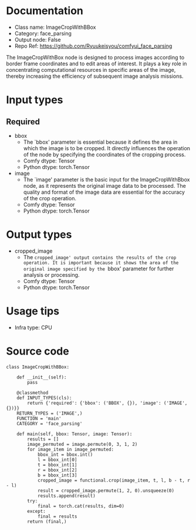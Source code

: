 # Documentation
- Class name: ImageCropWithBBox
- Category: face_parsing
- Output node: False
- Repo Ref: https://github.com/Ryuukeisyou/comfyui_face_parsing

The ImageCropWithBox node is designed to process images according to border frame coordinates and to edit areas of interest. It plays a key role in concentrating computational resources in specific areas of the image, thereby increasing the efficiency of subsequent image analysis missions.

# Input types
## Required
- bbox
    - The `bbox' parameter is essential because it defines the area in which the image is to be cropped. It directly influences the operation of the node by specifying the coordinates of the cropping process.
    - Comfy dtype: Tensor
    - Python dtype: torch.Tensor
- image
    - The `image' parameter is the basic input for the ImageCropWithBbox node, as it represents the original image data to be processed. The quality and format of the image data are essential for the accuracy of the crop operation.
    - Comfy dtype: Tensor
    - Python dtype: torch.Tensor

# Output types
- cropped_image
    - The `cropped_image' output contains the results of the crop operation. It is important because it shows the area of the original image specified by the `bbox' parameter for further analysis or processing.
    - Comfy dtype: Tensor
    - Python dtype: torch.Tensor

# Usage tips
- Infra type: CPU

# Source code
```
class ImageCropWithBBox:

    def __init__(self):
        pass

    @classmethod
    def INPUT_TYPES(cls):
        return {'required': {'bbox': ('BBOX', {}), 'image': ('IMAGE', {})}}
    RETURN_TYPES = ('IMAGE',)
    FUNCTION = 'main'
    CATEGORY = 'face_parsing'

    def main(self, bbox: Tensor, image: Tensor):
        results = []
        image_permuted = image.permute(0, 3, 1, 2)
        for image_item in image_permuted:
            bbox_int = bbox.int()
            l = bbox_int[0]
            t = bbox_int[1]
            r = bbox_int[2]
            b = bbox_int[3]
            cropped_image = functional.crop(image_item, t, l, b - t, r - l)
            result = cropped_image.permute(1, 2, 0).unsqueeze(0)
            results.append(result)
        try:
            final = torch.cat(results, dim=0)
        except:
            final = results
        return (final,)
```
